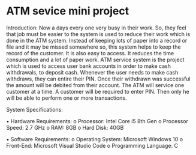 # ATM sevice mini project
Introduction:
 	Now a days every one very busy in their work. So, they feel that job must be easier to the system is used to reduce their work which is done in the ATM system. Instead of keeping lots of paper into a record or file and it may be missed somewhere so, this system helps to keep the record of the customer. It is also easy to access. It reduces the time consumption and a lot of paper work.
ATM service system is the project which is used to access user bank accounts in order to make cash withdrawals, to deposit cash. Whenever the user needs to make cash withdraws, they can entire their PIN. Once their withdrawn was successful the amount will be debited from their account.
The ATM will service one customer at a time. A customer will be required to enter PIN. Then only he will be able to perform one or more transactions. 

System Specifications:

•	Hardware Requirements:
 o	Processor: Intel Core i5 8th Gen
 o	Processor Speed: 2.7 GHz
 o	RAM: 8GB
 o	Hard Disk: 40GB
 
•	Software Requirements:
 o	Operating System: Microsoft Windows 10
 o	Front-End: Microsoft Visual Studio Code
 o	Programming Language: C


